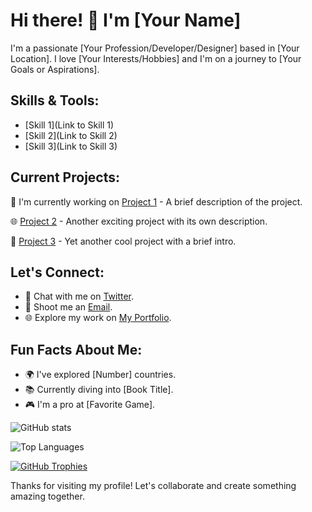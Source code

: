 # Hi there! 👋 I'm [Your Name]

I'm a passionate [Your Profession/Developer/Designer] based in [Your Location]. I love [Your Interests/Hobbies] and I'm on a journey to [Your Goals or Aspirations].

## Skills & Tools:

- [Skill 1](Link to Skill 1)
- [Skill 2](Link to Skill 2)
- [Skill 3](Link to Skill 3)

## Current Projects:

🚀 I'm currently working on [Project 1](URL_TO_PROJECT1) - A brief description of the project.

🌐 [Project 2](URL_TO_PROJECT2) - Another exciting project with its own description.

📱 [Project 3](URL_TO_PROJECT3) - Yet another cool project with a brief intro.

## Let's Connect:

- 💬 Chat with me on [Twitter](https://twitter.com/YourTwitterHandle).
- 📧 Shoot me an [Email](mailto:youremail@example.com).
- 🌐 Explore my work on [My Portfolio](https://yourportfolio.com).

## Fun Facts About Me:

- 🌍 I've explored [Number] countries.
- 📚 Currently diving into [Book Title].
- 🎮 I'm a pro at [Favorite Game].

![GitHub stats](https://github-readme-stats.vercel.app/api?username=CodeCraftsman0&show_icons=true&theme=dark)

![Top Languages](https://github-readme-stats.vercel.app/api/top-langs/?username=CodeCraftsman0&layout=compact)

[![GitHub Trophies](https://github-profile-trophy.vercel.app/?username=CodeCraftsman0&theme=dracula)](https://github.com/ryo-ma/github-profile-trophy)

Thanks for visiting my profile! Let's collaborate and create something amazing together.
